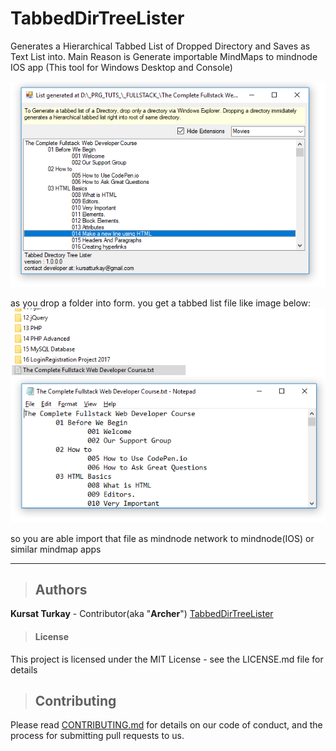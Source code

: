 # TabbedDirTreeLister
Generates a Hierarchical Tabbed List of Dropped Directory and Saves as Text List into. Main Reason is Generate importable MindMaps to mindnode IOS app (This tool for Windows Desktop and Console)

![Preview](./img1.PNG)


as you drop a folder into form. you get a tabbed list file like image below:
![](./img2.png)

so you are able import that file as mindnode network to mindnode(IOS) or similar mindmap apps

---
>## Authors
  **Kursat Turkay** - Contributor(aka "**Archer**") [TabbedDirTreeLister](https://github.com/kursatturkay/TabbedDirTreeLister)


>#### License
This project is licensed under the MIT License - see the LICENSE.md file for details

>
>## Contributing

Please read [CONTRIBUTING.md](https://gist.github.com/PurpleBooth/b24679402957c63ec426) for details on our code of conduct, and the process for submitting pull requests to us.
